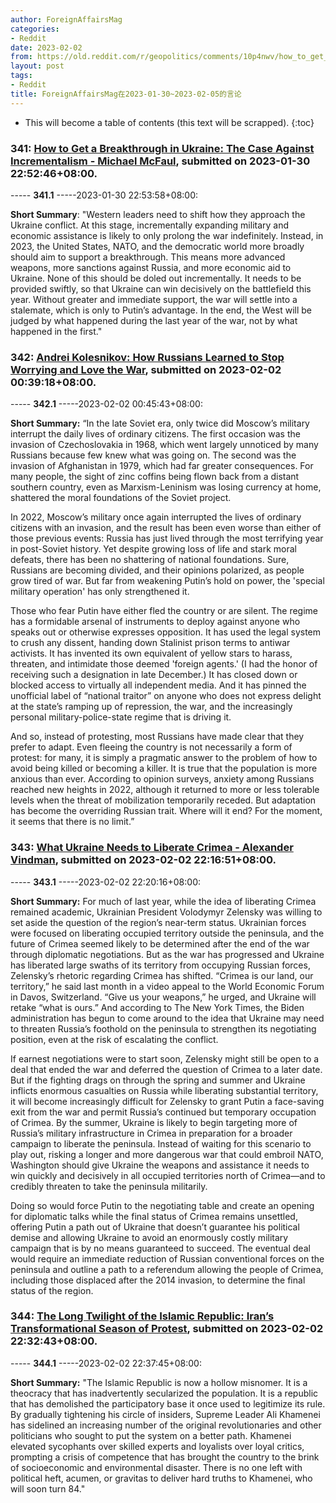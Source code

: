 ```yaml
---
author: ForeignAffairsMag
categories:
- Reddit
date: 2023-02-02
from: https://old.reddit.com/r/geopolitics/comments/10p4nwv/how_to_get_a_breakthrough_in_ukraine_the_case/
layout: post
tags:
- Reddit
title: ForeignAffairsMag在2023-01-30~2023-02-05的言论
---
```


* This will become a table of contents (this text will be scrapped).
{:toc}

### 341: [How to Get a Breakthrough in Ukraine: The Case Against Incrementalism - Michael McFaul](https://old.reddit.com/r/geopolitics/comments/10p4nwv/how_to_get_a_breakthrough_in_ukraine_the_case/), submitted on 2023-01-30 22:52:46+08:00.

----- __341.1__ -----2023-01-30 22:53:58+08:00:

**Short Summary**: "Western leaders need to shift how they approach the Ukraine conflict. At this stage, incrementally expanding military and economic assistance is likely to only prolong the war indefinitely. Instead, in 2023, the United States, NATO, and the democratic world more broadly should aim to support a breakthrough. This means more advanced weapons, more sanctions against Russia, and more economic aid to Ukraine. None of this should be doled out incrementally. It needs to be provided swiftly, so that Ukraine can win decisively on the battlefield this year. Without greater and immediate support, the war will settle into a stalemate, which is only to Putin’s advantage. In the end, the West will be judged by what happened during the last year of the war, not by what happened in the first."

### 342: [Andrei Kolesnikov: How Russians Learned to Stop Worrying and Love the War](https://old.reddit.com/r/geopolitics/comments/10qz70i/andrei_kolesnikov_how_russians_learned_to_stop/), submitted on 2023-02-02 00:39:18+08:00.

----- __342.1__ -----2023-02-02 00:45:43+08:00:

**Short Summary:** “In the late Soviet era, only twice did Moscow’s military interrupt the daily lives of ordinary citizens. The first occasion was the invasion of Czechoslovakia in 1968, which went largely unnoticed by many Russians because few knew what was going on. The second was the invasion of Afghanistan in 1979, which had far greater consequences. For many people, the sight of zinc coffins being flown back from a distant southern country, even as Marxism-Leninism was losing currency at home, shattered the moral foundations of the Soviet project.

In 2022, Moscow’s military once again interrupted the lives of ordinary citizens with an invasion, and the result has been even worse than either of those previous events: Russia has just lived through the most terrifying year in post-Soviet history. Yet despite growing loss of life and stark moral defeats, there has been no shattering of national foundations. Sure, Russians are becoming divided, and their opinions polarized, as people grow tired of war. But far from weakening Putin’s hold on power, the 'special military operation' has only strengthened it.

Those who fear Putin have either fled the country or are silent. The regime has a formidable arsenal of instruments to deploy against anyone who speaks out or otherwise expresses opposition. It has used the legal system to crush any dissent, handing down Stalinist prison terms to antiwar activists. It has invented its own equivalent of yellow stars to harass, threaten, and intimidate those deemed 'foreign agents.' (I had the honor of receiving such a designation in late December.) It has closed down or blocked access to virtually all independent media. And it has pinned the unofficial label of “national traitor” on anyone who does not express delight at the state’s ramping up of repression, the war, and the increasingly personal military-police-state regime that is driving it.

And so, instead of protesting, most Russians have made clear that they prefer to adapt. Even fleeing the country is not necessarily a form of protest: for many, it is simply a pragmatic answer to the problem of how to avoid being killed or becoming a killer. It is true that the population is more anxious than ever. According to opinion surveys, anxiety among Russians reached new heights in 2022, although it returned to more or less tolerable levels when the threat of mobilization temporarily receded. But adaptation has become the overriding Russian trait. Where will it end? For the moment, it seems that there is no limit.”

### 343: [What Ukraine Needs to Liberate Crimea - Alexander Vindman](https://old.reddit.com/r/geopolitics/comments/10rquzm/what_ukraine_needs_to_liberate_crimea_alexander/), submitted on 2023-02-02 22:16:51+08:00.

----- __343.1__ -----2023-02-02 22:20:16+08:00:

**Short Summary:** For much of last year, while the idea of liberating Crimea remained academic, Ukrainian President Volodymyr Zelensky was willing to set aside the question of the region’s near-term status. Ukrainian forces were focused on liberating occupied territory outside the peninsula, and the future of Crimea seemed likely to be determined after the end of the war through diplomatic negotiations. But as the war has progressed and Ukraine has liberated large swaths of its territory from occupying Russian forces, Zelensky’s rhetoric regarding Crimea has shifted. “Crimea is our land, our territory,” he said last month in a video appeal to the World Economic Forum in Davos, Switzerland. “Give us your weapons,” he urged, and Ukraine will retake “what is ours.” And according to The New York Times, the Biden administration has begun to come around to the idea that Ukraine may need to threaten Russia’s foothold on the peninsula to strengthen its negotiating position, even at the risk of escalating the conflict.

If earnest negotiations were to start soon, Zelensky might still be open to a deal that ended the war and deferred the question of Crimea to a later date. But if the fighting drags on through the spring and summer and Ukraine inflicts enormous casualties on Russia while liberating substantial territory, it will become increasingly difficult for Zelensky to grant Putin a face-saving exit from the war and permit Russia’s continued but temporary occupation of Crimea. By the summer, Ukraine is likely to begin targeting more of Russia’s military infrastructure in Crimea in preparation for a broader campaign to liberate the peninsula. Instead of waiting for this scenario to play out, risking a longer and more dangerous war that could embroil NATO, Washington should give Ukraine the weapons and assistance it needs to win quickly and decisively in all occupied territories north of Crimea—and to credibly threaten to take the peninsula militarily.

Doing so would force Putin to the negotiating table and create an opening for diplomatic talks while the final status of Crimea remains unsettled, offering Putin a path out of Ukraine that doesn’t guarantee his political demise and allowing Ukraine to avoid an enormously costly military campaign that is by no means guaranteed to succeed. The eventual deal would require an immediate reduction of Russian conventional forces on the peninsula and outline a path to a referendum allowing the people of Crimea, including those displaced after the 2014 invasion, to determine the final status of the region.

### 344: [The Long Twilight of the Islamic Republic: Iran’s Transformational Season of Protest](https://old.reddit.com/r/TrueReddit/comments/10rr7s2/the_long_twilight_of_the_islamic_republic_irans/), submitted on 2023-02-02 22:32:43+08:00.

----- __344.1__ -----2023-02-02 22:37:45+08:00:

**Short Summary:** "The Islamic Republic is now a hollow misnomer. It is a theocracy that has inadvertently secularized the population. It is a republic that has demolished the participatory base it once used to legitimize its rule. By gradually tightening his circle of insiders, Supreme Leader Ali Khamenei has sidelined an increasing number of the original revolutionaries and other politicians who sought to put the system on a better path. Khamenei elevated sycophants over skilled experts and loyalists over loyal critics, prompting a crisis of competence that has brought the country to the brink of socioeconomic and environmental disaster. There is no one left with political heft, acumen, or gravitas to deliver hard truths to Khamenei, who will soon turn 84."

